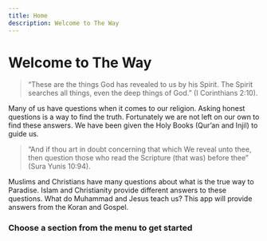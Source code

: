 ```yaml
---
title: Home
description: Welcome to The Way
---
```


# Welcome to The Way

> “These are the things God has revealed to us by his Spirit. The Spirit searches all things, even the deep things of God.” (I Corinthians 2:10).

Many of us have questions when it comes to our religion. Asking honest questions is a way to find the truth. Fortunately we are not left on our own to find these answers. We have been given the Holy Books (Qur’an and Injil) to guide us.

> “And if thou art in doubt concerning that which We reveal unto thee, then question those who read the Scripture (that was) before thee” (Sura Yunis 10:94).

Muslims and Christians have many questions about what is the true way to Paradise. Islam and Christianity provide different answers to these questions. What do Muhammad and Jesus teach us? This app will provide answers from the Koran and Gospel.

### Choose a section from the menu to get started
